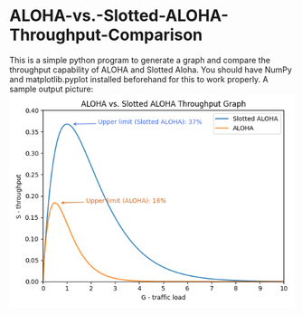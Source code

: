 # ALOHA-vs.-Slotted-ALOHA-Throughput-Comparison
This is a simple python program to generate a graph and compare the throughput capability of ALOHA and Slotted Aloha. 
You should have NumPy and matplotlib.pyplot installed beforehand for this to work properly. 
A sample output picture:
![alt text](https://github.com/Yuuki-Sora/ALOHA-vs.-Slotted-ALOHA-Throughput-Comparison/blob/main/Sample%20output.png)
